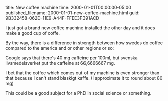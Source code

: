 title: New coffee machine
time: 2000-01-01T00:00:00-05:00
published_filename: 2000-01-01-new-coffee-machine.html
guid: 9B332458-062D-11E9-A44F-FFEE3F391ACD


I just got a brand new coffee machine installed the other day and it does make a good cup of coffe.

By the way, there is a difference in strength between how swedes do coffee compared to the america and or other regions or so:

Google says that there's 40 mg caffeine per 100ml, but svenska livsmedelsverket put the caffeine at 66,6666667 mg.

 I bet that the coffee which comes out of my machine is even stronger than that because I can't stand blaskigt kaffe. (I approximate it to round about 80 mg)

This could be a good subject for a PhD in social science or something.




